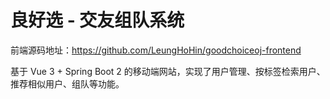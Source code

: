 # 良好选 - 交友组队系统

前端源码地址：<https://github.com/LeungHoHin/goodchoiceoj-frontend>

基于 Vue 3 + Spring Boot 2 的移动端网站，实现了用户管理、按标签检索用户、推荐相似用户、组队等功能。

